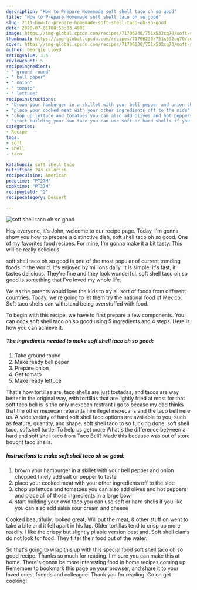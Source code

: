 ```yaml
---
description: "How to Prepare Homemade soft shell taco oh so good"
title: "How to Prepare Homemade soft shell taco oh so good"
slug: 2111-how-to-prepare-homemade-soft-shell-taco-oh-so-good
date: 2020-07-01T00:53:03.490Z
image: https://img-global.cpcdn.com/recipes/71706230/751x532cq70/soft-shell-taco-oh-so-good-recipe-main-photo.jpg
thumbnail: https://img-global.cpcdn.com/recipes/71706230/751x532cq70/soft-shell-taco-oh-so-good-recipe-main-photo.jpg
cover: https://img-global.cpcdn.com/recipes/71706230/751x532cq70/soft-shell-taco-oh-so-good-recipe-main-photo.jpg
author: Georgie Lloyd
ratingvalue: 3.6
reviewcount: 5
recipeingredient:
- " ground round"
- " bell peper"
- " onion"
- " tomato"
- " lettuce"
recipeinstructions:
- "brown your hamburger in a skillet with your bell pepper and onion chopped finely add salt or pepper to taste"
- "place your cooked meat with your other ingredients off to the side"
- "chop up lettuce and tomatoes you can also add olives and hot peppers and place all of those ingredients in a large bowl"
- "start building your own taco you can use soft or hard shells if you like you can also add salsa sour cream and cheese"
categories:
- Recipe
tags:
- soft
- shell
- taco

katakunci: soft shell taco 
nutrition: 243 calories
recipecuisine: American
preptime: "PT27M"
cooktime: "PT37M"
recipeyield: "2"
recipecategory: Dessert

---
```



![soft shell taco oh so good](https://img-global.cpcdn.com/recipes/71706230/751x532cq70/soft-shell-taco-oh-so-good-recipe-main-photo.jpg)

Hey everyone, it's John, welcome to our recipe page. Today, I'm gonna show you how to prepare a distinctive dish, soft shell taco oh so good. One of my favorites food recipes. For mine, I'm gonna make it a bit tasty. This will be really delicious.

soft shell taco oh so good is one of the most popular of current trending foods in the world. It's enjoyed by millions daily. It is simple, it's fast, it tastes delicious. They're fine and they look wonderful. soft shell taco oh so good is something that I've loved my whole life.

We as the parents would love the kids to try all sort of foods from different countries. Today, we&#39;re going to let them try the national food of Mexico. Soft taco shells can withstand being overstuffed with food.


To begin with this recipe, we have to first prepare a few components. You can cook soft shell taco oh so good using 5 ingredients and 4 steps. Here is how you can achieve it.

<!--inarticleads1-->

##### The ingredients needed to make soft shell taco oh so good:

1. Take  ground round
1. Make ready  bell peper
1. Prepare  onion
1. Get  tomato
1. Make ready  lettuce


That&#39;s how tortillas are, taco shells are just tostadas, and tacos are way better in the original way, with tortillas that are lightly fried at most for that soft taco bell is is the only mexecan restrant i go to becase my dad thinks that the other mexecan reterants hire ilegel mexecans and the taco bell nere us. A wide variety of hard soft shell taco options are available to you, such as feature, quantity, and shape. soft shell taco to so fucking done. soft shell taco. softshell turtle. To help us get more What&#39;s the difference between a hard and soft shell taco from Taco Bell? Made this because was out of store bought taco shells. 

<!--inarticleads2-->

##### Instructions to make soft shell taco oh so good:

1. brown your hamburger in a skillet with your bell pepper and onion chopped finely add salt or pepper to taste
1. place your cooked meat with your other ingredients off to the side
1. chop up lettuce and tomatoes you can also add olives and hot peppers and place all of those ingredients in a large bowl
1. start building your own taco you can use soft or hard shells if you like you can also add salsa sour cream and cheese


Cooked beautifully, looked great, Will put the meat, &amp; other stuff on went to take a bite and it fell apart in his lap. Older tortillas tend to crisp up more readily. I like the crispy but slightly pliable version best and. Soft shell clams do not look for food. They filter their food out of the water. 

So that's going to wrap this up with this special food soft shell taco oh so good recipe. Thanks so much for reading. I'm sure you can make this at home. There's gonna be more interesting food in home recipes coming up. Remember to bookmark this page on your browser, and share it to your loved ones, friends and colleague. Thank you for reading. Go on get cooking!
